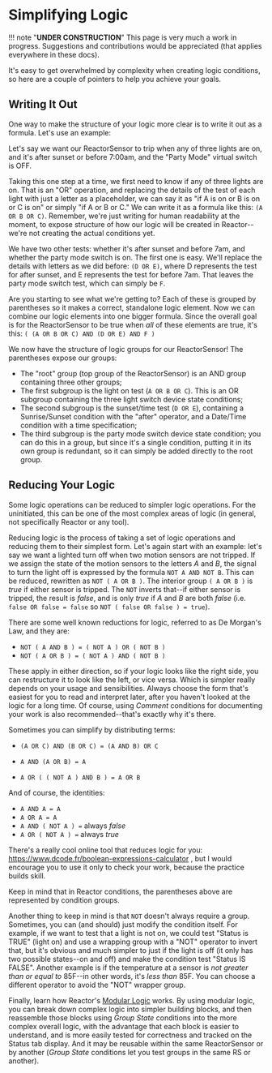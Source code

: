 # Simplifying Logic

!!! note "**UNDER CONSTRUCTION**"
    This page is very much a work in progress. Suggestions and contributions would be appreciated (that applies everywhere in these docs).

It's easy to get overwhelmed by complexity when creating logic conditions, so here are a couple of pointers to help you achieve your goals.

## Writing It Out

One way to make the structure of your logic more clear is to write it out as a formula. Let's use an example:

Let's say we want our ReactorSensor to trip when any of three lights are on, and it's after sunset or before 7:00am, and the "Party Mode" virtual switch is OFF.

Taking this one step at a time, we first need to know if any of three lights are on. That is an "OR" operation, and replacing the details of the test of each light with just a letter as a placeholder, we can say it as "if A is on or B is on or C is on" or simply "if A or B or C." We can write it as a formula like this: `(A OR B OR C)`. Remember, we're just writing for human readability at the moment, to expose structure of how our logic will be created in Reactor--we're not creating the actual conditions yet.

We have two other tests: whether it's after sunset and before 7am, and whether the party mode switch is on. The first one is easy. We'll replace the details with letters as we did before: `(D OR E)`, where D represents the test for after sunset, and E represents the test for before 7am. That leaves the party mode switch test, which can simply be `F`.

Are you starting to see what we're getting to? Each of these is grouped by parentheses so it makes a correct, standalone logic element. Now we can combine our logic elements into one bigger formula. Since the overall goal is for the ReactorSensor to be true when *all* of these elements are true, it's this: `( (A OR B OR C) AND (D OR E) AND F )`

We now have the structure of logic groups for our ReactorSensor! The parentheses expose our groups:

* The "root" group (top group of the ReactorSensor) is an AND group containing three other groups;
* The first subgroup is the light on test (`A OR B OR C`). This is an OR subgroup containing the three light switch device state conditions;
* The second subgroup is the sunset/time test (`D OR E`), containing a Sunrise/Sunset condition with the "after" operator, and a Date/Time condition with a time specification;
* The third subgroup is the party mode switch device state condition; you can do this in a group, but since it's a single condition, putting it in its own group is redundant, so it can simply be added directly to the root group.

## Reducing Your Logic

Some logic operations can be reduced to simpler logic operations. For the uninitiated, this can be one of the most complex areas of logic (in general, not specifically Reactor or any tool).

Reducing logic is the process of taking a set of logic operations and reducing them to their simplest form. Let's again start with an example: let's say we want a lighted turn off when two motion sensors are not tripped. If we assign the state of the motion sensors to the letters *A* and *B*, the signal to turn the light off is expressed by the formula `NOT A AND NOT B`. This can be reduced, rewritten as `NOT ( A OR B )`. The interior group `( A OR B )` is *true* if either sensor is tripped. The `NOT` inverts that--if either sensor is tripped, the result is *false*, and is only *true* if *A* and *B* are both *false* (i.e. `false OR false = false` so `NOT ( false OR false ) = true`).

There are some well known reductions for logic, referred to as De Morgan's Law, and they are:

* `NOT ( A AND B ) = ( NOT A ) OR ( NOT B )`
* `NOT ( A OR B ) = ( NOT A ) AND ( NOT B )`

These apply in either direction, so if your logic looks like the right side, you can restructure it to look like the left, or vice versa. Which is simpler really depends on your usage and sensibilities. Always choose the form that's easiest for you to read and interpret later, after you haven't looked at the logic for a long time. Of course, using *Comment* conditions for documenting your work is also recommended--that's exactly why it's there.

Sometimes you can simplify by distributing terms:

* `(A OR C) AND (B OR C) = (A AND B) OR C`

* `A AND (A OR B) = A`
* `A OR ( ( NOT A ) AND B ) = A OR B`

And of course, the identities:

* `A AND A = A`
* `A OR A = A`
* `A AND ( NOT A ) =` always *false*
* `A OR ( NOT A ) =` always *true*

There's a really cool online tool that reduces logic for you: https://www.dcode.fr/boolean-expressions-calculator , but I would encourage you to use it only to check your work, because the practice builds skill.

Keep in mind that in Reactor conditions, the parentheses above are represented by condition groups.

Another thing to keep in mind is that `NOT` doesn't always require a group. Sometimes, you can (and should) just modify the condition itself. For example, if we want to test that a light is not on, we could test "Status is TRUE" (light on) and use a wrapping group with a "NOT" operator to invert that, but it's obvious and much simpler to just if the light is off (it only has two possible states--on and off) and make the condition test "Status IS FALSE". Another example is if the temperature at a sensor is *not greater than or equal to* 85F--in other words, it's *less than* 85F. You can choose a different operator to avoid the "NOT" wrapper group.

Finally, learn how Reactor's [Modular Logic](Modular-Logic.md) works. By using modular logic, you can break down complex logic into simpler building blocks, and then reassemble those blocks using *Group State* conditions into the more complex overall logic, with the advantage that each block is easier to understand, and is more easily tested for correctness and tracked on the Status tab display. And it may be reusable within the same ReactorSensor or by another (*Group State* conditions let you test groups in the same RS or another).